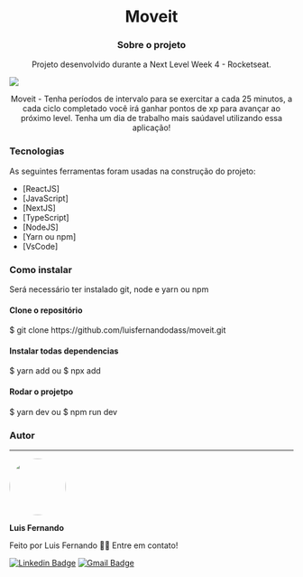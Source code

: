 
<h1 align="center">Moveit</h1>

<h3 align="center">Sobre o projeto</h3>

<p align="center">Projeto desenvolvido durante a Next Level Week 4 - Rocketseat.</p>

<img src="https://user-images.githubusercontent.com/57002843/109856757-9da85680-7c38-11eb-98f8-ea7d3bf619de.png"/>

<p align="center">Moveit - Tenha períodos de intervalo para se exercitar a cada 25 minutos, a cada ciclo completado você irá ganhar pontos de xp para avançar ao próximo level. Tenha um dia de trabalho mais saúdavel utilizando essa aplicação!</p>

### Tecnologias

As seguintes ferramentas foram usadas na construção do projeto:
- [ReactJS]
- [JavaScript]
- [NextJS]
- [TypeScript]
- [NodeJS]
- [Yarn ou npm]
- [VsCode]

### Como instalar

<p>Será necessário ter instalado git, node e yarn ou npm</p>

<h4>Clone o repositório</h4>
$ git clone https://github.com/luisfernandodass/moveit.git

<h4>Instalar todas dependencias</h4>

$ yarn add
ou
$ npx add

<h4>Rodar o projetpo</h4>

$ yarn dev
ou
$ npm run dev


### Autor
---


 <img style="border-radius: 50%;" src="https://avatars.githubusercontent.com/u/67171626?s=460&u=609fc063322b859752a5675bd4e17657e650a389&v=4" width="100px;" alt=""/>
 
 <b>Luis Fernando</b>
 
Feito por Luis Fernando 👋🏽 Entre em contato!

[![Linkedin Badge](https://img.shields.io/badge/-Luis-blue?style=flat-square&logo=Linkedin&logoColor=white&link=https://www.linkedin.com/in/luisfernando/)](https://www.linkedin.com/in/luisfernando/) 
[![Gmail Badge](https://img.shields.io/badge/-luisfernandodass@gmail.com-c14438?style=flat-square&logo=Gmail&logoColor=white&link=mailto:luisfernandodass@gmail.com)](mailto:luisfernandodass@gmail.com)
